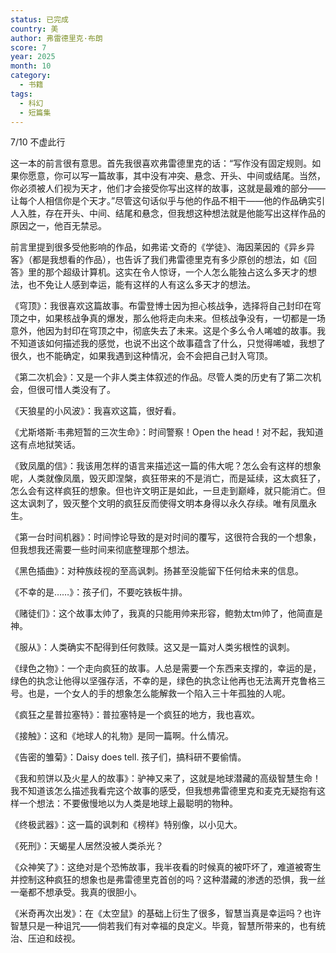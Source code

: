 ```yaml
---
status: 已完成
country: 美
author: 弗雷德里克·布朗
score: 7
year: 2025
month: 10
category:
  - 书籍
tags:
  - 科幻
  - 短篇集
---
```

7/10 不虚此行

这一本的前言很有意思。首先我很喜欢弗雷德里克的话：“写作没有固定规则。如果你愿意，你可以写一篇故事，其中没有冲突、悬念、开头、中间或结尾。当然，你必须被人们视为天才，他们才会接受你写出这样的故事，这就是最难的部分——让每个人相信你是个天才。”尽管这句话似乎与他的作品不相干——他的作品确实引人入胜，存在开头、中间、结尾和悬念，但我想这种想法就是他能写出这样作品的原因之一，他百无禁忌。

前言里提到很多受他影响的作品，如弗诺·文奇的《学徒》、海因莱因的《异乡异客》（都是我想看的作品），也告诉了我们弗雷德里克有多少原创的想法，如《回答》里的那个超级计算机。这实在令人惊讶，一个人怎么能独占这么多天才的想法，也不免让人感到幸运，能有这样的人有这么多天才的想法。

《穹顶》：我很喜欢这篇故事。布雷登博士因为担心核战争，选择将自己封印在穹顶之中，如果核战争真的爆发，那么他将走向未来。但核战争没有，一切都是一场意外，他因为封印在穹顶之中，彻底失去了未来。这是个多么令人唏嘘的故事。我不知道该如何描述我的感觉，也说不出这个故事蕴含了什么，只觉得唏嘘，我想了很久，也不能确定，如果我遇到这种情况，会不会把自己封入穹顶。

《第二次机会》：又是一个非人类主体叙述的作品。尽管人类的历史有了第二次机会，但很可惜人类没有了。

《天狼星的小风波》：我喜欢这篇，很好看。

《尤斯塔斯·韦弗短暂的三次生命》：时间警察！Open the head！对不起，我知道这有点地狱笑话。

《致凤凰的信》：我该用怎样的语言来描述这一篇的伟大呢？怎么会有这样的想象呢，人类就像凤凰，毁灭即涅槃，疯狂带来的不是消亡，而是延续，这太疯狂了，怎么会有这样疯狂的想象。但也许文明正是如此，一旦走到巅峰，就只能消亡。但这太讽刺了，毁灭整个文明的疯狂反而使得文明本身得以永久存续。唯有凤凰永生。

《第一台时间机器》：时间悖论导致的是对时间的覆写，这很符合我的一个想象，但我想我还需要一些时间来彻底整理那个想法。

《黑色插曲》：对种族歧视的至高讽刺。扬甚至没能留下任何给未来的信息。

《不幸的是……》：孩子们，不要吃铁板牛排。

《赌徒们》：这个故事太帅了，我真的只能用帅来形容，鲍勃太tm帅了，他简直是神。

《服从》：人类确实不配得到任何救赎。这又是一篇对人类劣根性的讽刺。

《绿色之物》：一个走向疯狂的故事。人总是需要一个东西来支撑的，幸运的是，绿色的执念让他得以坚强存活，不幸的是，绿色的执念让他再也无法离开克鲁格三号。也是，一个女人的手的想象怎么能解救一个陷入三十年孤独的人呢。

《疯狂之星普拉塞特》：普拉塞特是一个疯狂的地方，我也喜欢。

《接触》：这和《地球人的礼物》是同一篇啊。什么情况。

《告密的雏菊》：Daisy does tell. 孩子们，搞科研不要偷情。

《我和煎饼以及火星人的故事》：驴神又来了，这就是地球潜藏的高级智慧生命！我不知道该怎么描述我看完这个故事的感受，但我想弗雷德里克和麦克无疑抱有这样一个想法：不要傲慢地以为人类是地球上最聪明的物种。

《终极武器》：这一篇的讽刺和《榜样》特别像，以小见大。

《死刑》：天蝎星人居然没被人类杀光？

《众神笑了》：这绝对是个恐怖故事，我半夜看的时候真的被吓坏了，难道被寄生并控制这种疯狂的想象也是弗雷德里克首创的吗？这种潜藏的渗透的恐惧，我一丝一毫都不想承受。我真的很胆小。

《米奇再次出发》：在《太空鼠》的基础上衍生了很多，智慧当真是幸运吗？也许智慧只是一种诅咒——倘若我们有对幸福的良定义。毕竟，智慧所带来的，也有统治、压迫和歧视。
